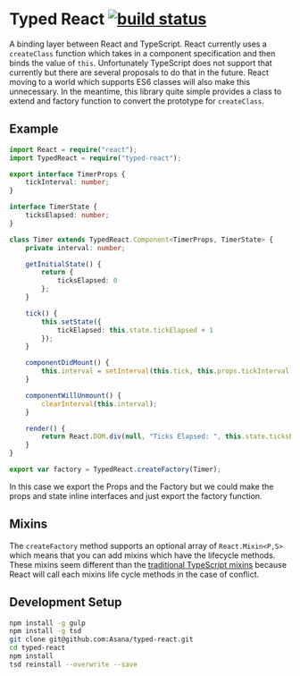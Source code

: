 # Typed React [![build status](http://img.shields.io/travis/Asana/typed-react.svg?style=flat-square)](https://travis-ci.org/Asana/typed-react)

A binding layer between React and TypeScript. React currently uses a `createClass` function which takes in a component specification and then binds the value of `this`. Unfortunately TypeScript does not support that currently but there are several proposals to do that in the future. React moving to a world which supports ES6 classes will also make this unnecessary. In the meantime, this library quite simple provides a class to extend and factory function to convert the prototype for `createClass`.

## Example

```ts
import React = require("react");
import TypedReact = require("typed-react");

export interface TimerProps {
    tickInterval: number;
}

interface TimerState {
    ticksElapsed: number;
}

class Timer extends TypedReact.Component<TimerProps, TimerState> {
    private interval: number;

    getInitialState() {
        return {
            ticksElapsed: 0
        };
    }

    tick() {
        this.setState({
            tickElapsed: this.state.tickElapsed + 1
        });
    }

    componentDidMount() {
        this.interval = setInterval(this.tick, this.props.tickInterval);
    }

    componentWillUnmount() {
        clearInterval(this.interval);
    }

    render() {
        return React.DOM.div(null, "Ticks Elapsed: ", this.state.ticksElapsed);
    }
}

export var factory = TypedReact.createFactory(Timer);
```

In this case we export the Props and the Factory but we could make the props and state inline interfaces and just export the factory function.

## Mixins

The `createFactory` method supports an optional array of `React.Mixin<P,S>` which means that you can add mixins which have the lifecycle methods. These mixins seem different than the [traditional TypeScript mixins](https://typescript.codeplex.com/wikipage?title=Mixins%20in%20TypeScript) because React will call each mixins life cycle methods in the case of conflict.

## Development Setup

```sh
npm install -g gulp
npm install -g tsd
git clone git@github.com:Asana/typed-react.git
cd typed-react
npm install
tsd reinstall --overwrite --save
```
